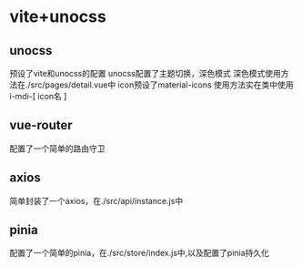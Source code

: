 # vite+unocss
## unocss
预设了vite和unocss的配置
unocss配置了主题切换，深色模式
深色模式使用方法在./src/pages/detail.vue中
icon预设了material-icons 使用方法实在类中使用i-mdi-[ icon名 ]
## vue-router
配置了一个简单的路由守卫
## axios
简单封装了一个axios，在./src/api/instance.js中
## pinia
配置了一个简单的pinia，在./src/store/index.js中,以及配置了pinia持久化